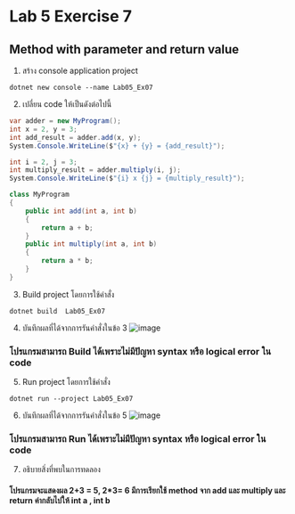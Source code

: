 # Lab 5 Exercise 7

## Method with parameter and return value


1. สร้าง console application project

```
dotnet new console --name Lab05_Ex07
```
2. เปลี่ยน code ให้เป็นดังต่อไปนี้

```cs
var adder = new MyProgram();
int x = 2, y = 3;
int add_result = adder.add(x, y);
System.Console.WriteLine($"{x} + {y} = {add_result}");

int i = 2, j = 3;
int multiply_result = adder.multiply(i, j);
System.Console.WriteLine($"{i} x {j} = {multiply_result}");

class MyProgram
{
    public int add(int a, int b)
    {
        return a + b;
    }
    public int multiply(int a, int b)
    {
        return a * b;
    }
}
```

3. Build project โดยการใช้คำสั่ง

```
dotnet build  Lab05_Ex07
```

4. บันทึกผลที่ได้จากการรันคำสั่งในข้อ 3
![image](https://github.com/VisawaPRO/03376836-OOP-2566-Lab-05/assets/144195555/6589e0e0-c7a7-45db-a3c1-7ede4abb24e4)
### โปรแกรมสามารถ Build ได้เพราะไม่มีปัญหา syntax หรือ logical error ใน code
5. Run project โดยการใช้คำสั่ง

```
dotnet run --project Lab05_Ex07
```

6. บันทึกผลที่ได้จากการรันคำสั่งในข้อ 5
![image](https://github.com/VisawaPRO/03376836-OOP-2566-Lab-05/assets/144195555/4d55f2cd-7e6f-4903-ad4b-32b3f63bb0f0)
### โปรแกรมสามารถ Run ได้เพราะไม่มีปัญหา syntax หรือ logical error ใน code

7. อธิบายสิ่งที่พบในการทดลอง
#### โปรแกรมจะแสดงผล 2+3 = 5, 2*3= 6 มีการเรียกใช้ method จาก add และ multiply และ return ค่ากลับไปให้ int a , int b

